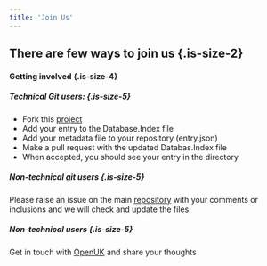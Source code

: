 ```yaml
---
title: 'Join Us'
---
```


## There are few ways to join us {.is-size-2}

#### Getting involved {.is-size-4}

##### Technical Git users: {.is-size-5}

- Fork this [project](https://github.com/OpenUK/publiccode.directory)
- Add your entry to the Database.Index file
- Add your metadata file to your repository (entry.json)
- Make a pull request with the updated Databas.Index file
- When accepted, you should see your entry in the directory

##### Non-technical git users {.is-size-5}

Please raise an issue on the main [repository](https://github.com/OpenUK/publiccode.directory/issues) with your comments or inclusions and we will check and update the files.

##### Non-technical users {.is-size-5}

Get in touch with [OpenUK](https://openuk.uk) and share your thoughts
